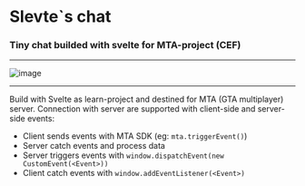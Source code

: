 # Slevte`s chat
### Tiny chat builded with svelte for MTA-project (CEF)  

___
![image](https://user-images.githubusercontent.com/44904705/174923129-6570bea2-dd14-421e-b67a-799e50640f76.png)
___

Build with Svelte as learn-project and destined for MTA (GTA multiplayer) server.
Connection with server are supported with client-side and server-side events:

- Client sends events with MTA SDK (eg: `mta.triggerEvent()`)
- Server catch events and process data
- Server triggers events with `window.dispatchEvent(new CustomEvent(<Event>))`
- Client catch events with `window.addEventListener(<Event>)`
